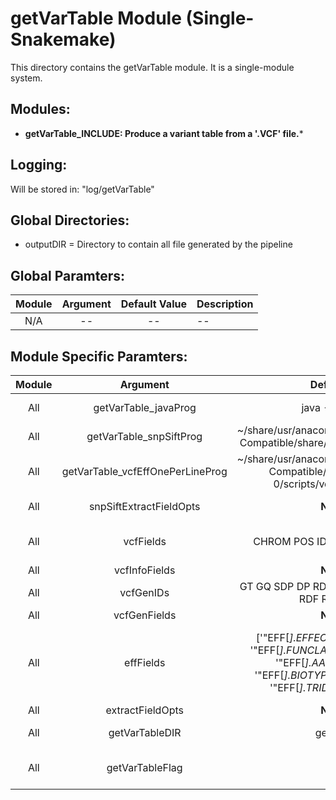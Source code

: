 # getVarTable Module (Single-Snakemake)
This directory contains the getVarTable module. It is a single-module system.

## Modules:
* **getVarTable_INCLUDE: Produce a variant table from a '.VCF' file.***

## Logging:
Will be stored in: "log/getVarTable"

## Global Directories:
* outputDIR = Directory to contain all file generated by the pipeline

## Global Paramters:
Module | Argument | Default Value | Description
:--------: | :--------: | :--------: | :--------
N/A | -- | -- | -- 

## Module Specific Paramters:
Module | Argument | Default Value | Description
:--------: | :--------: | :--------: | :--------
All | getVarTable_javaProg | java -Xmx2G -jar | Java environment to run SnpSift.jar.
All | getVarTable_snpSiftProg | ~/share/usr/anaconda/4.3.0/envs/CentOS5-Compatible/share/snpeff-4.1l-0/SnpSift.jar | Version of SnpSift.jar to be used.
All | getVarTable_vcfEffOnePerLineProg | ~/share/usr/anaconda/4.3.0/envs/CentOS5-Compatible/share/snpeff-4.1l-0/scripts/vcfEffOnePerLine.pl | Pre-processing setup if getVarTableFlag = True.
All | snpSiftExtractFieldOpts | **Not Used** | Sometimes this is set to  -e \".\", not sure why.
All | vcfFields | CHROM POS ID REF ALT QUAL FILTER | Fields to be used for SnpSift; Will end up as column headers.
All | vcfInfoFields | **Not Used** | Not sure yet.
All | vcfGenIDs | GT GQ SDP DP RD AD FREQ PVAL RBQ ABQ RDF RDR ADF ADR | Not sure yet.
All | vcfGenFields | **Not Used** | Not sure yet.
All | effFields | ['\"EFF[*].EFFECT\"', '\"EFF[*].IMPACT\"', '\"EFF[*].FUNCLASS\"', '\"EFF[*].CODON\"', '\"EFF[*].AA\"', '\"EFF[*].GENE\"', '\"EFF[*].BIOTYPE\"', '\"EFF[*].CODING\"', '\"EFF[*].TRID\"', '\"EFF[*].RANK\"'] | Fields to be used for SnpSift; Wil end up as column headers. Applicable only to older versions of SnpSift. Newer versions will utilize 'ANN' instead of 'EFF'.
All | extractFieldOpts | **Not Used** | Not sure yet.
All | getVarTableDIR | getVarTable | Directory to contain the '.VCF.txt' files.
All | getVarTableFlag | False | Pre-processing flag to enable use of 'SnpEff/vcfEffOnePerLine.pl'.
